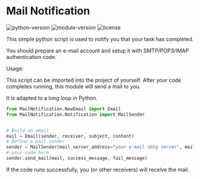 # Mail Notification

![python-version](https://img.shields.io/pypi/pyversions/Django.svg) ![module-version](https://img.shields.io/badge/version-1.0.1-green.svg) ![license](https://img.shields.io/github/license/RyuAsuka/mail_notification)

This simple python script is used to notify you that your task has completed.

You should prepare an e-mail account and setup it with SMTP/POP3/IMAP authentication code.

Usage:

This script can be imported into the project of yourself. After your code completes running, this module will send a mail to you.

It is adapted to a long loop in Python.

```python
from MailNotification.NewEmail import Email
from MailNotification.Notification import MailSender


# Build an email
mail = Email(sender, receiver, subject, content)
# Define a mail sender
sender = MailSender(mail_server_address="your e-mail smtp server", mail_username="your username", mail_password="your password")
# your code here
sender.send_mail(mail, success_message, fail_message)

```

If the code runs successfully, you (or other receivers) will receive the mail.
